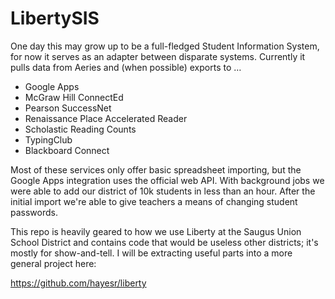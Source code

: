 # LibertySIS

One day this may grow up to be a full-fledged Student Information System,
for now it serves as an adapter between disparate systems.
Currently it pulls data from Aeries and (when possible) exports to …

* Google Apps
* McGraw Hill ConnectEd
* Pearson SuccessNet
* Renaissance Place Accelerated Reader
* Scholastic Reading Counts
* TypingClub
* Blackboard Connect

Most of these services only offer basic spreadsheet importing,
but the Google Apps integration uses the official web API. With background jobs
we were able to add our district of 10k students in less than an hour. After
the initial import we're able to give teachers a means of changing student
passwords.

This repo is heavily geared to how we use Liberty at the Saugus Union School District
and contains code that would be useless other districts; it's mostly for show-and-tell.
I will be extracting useful parts into a more general project here:

https://github.com/hayesr/liberty
